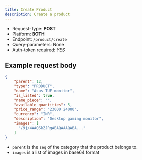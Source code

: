 ```yaml
---
title: Create Product
description: Create a product
---
```


- Request-Type: **POST**
- Platform: **BOTH**
- Endpoint: `/product/create`
- Query-parameters: None
- Auth-token required: *YES*

## Example request body
```json
{
    "parent": 12,
    "type": "PRODUCT",
    "name": "Asus TUF monitor",
    "is_listed": true,
    "name_piece": "",
    "available_quantities": 5,
    "price_range": "23000 24000",
    "currency": "INR",
    "description": "Desktop gaming monitor",
    "images": [
      "/9j/4AAQSkZJRgABAQAAAQABA..."
    ]
}
```

- `parent` is the `seq` of the category that the product belongs to.
- `images` is a list of images in base64 format
